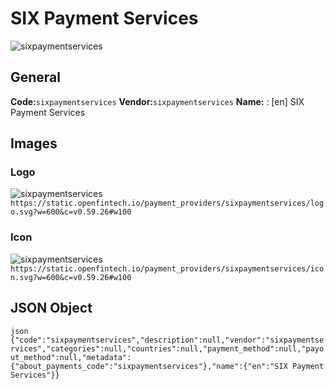 # SIX Payment Services 
![sixpaymentservices](https://static.openfintech.io/payment_providers/sixpaymentservices/logo.svg?w=600&c=v0.59.26#w100) 
## General 
**Code:**`sixpaymentservices` 
**Vendor:**`sixpaymentservices` 
**Name:** 
:	[en] SIX Payment Services 
## Images 
### Logo 
![sixpaymentservices](https://static.openfintech.io/payment_providers/sixpaymentservices/logo.svg?w=600&c=v0.59.26#w100) 
``` https://static.openfintech.io/payment_providers/sixpaymentservices/logo.svg?w=600&c=v0.59.26#w100 ``` 
### Icon 
![sixpaymentservices](https://static.openfintech.io/payment_providers/sixpaymentservices/icon.svg?w=600&c=v0.59.26#w100) 
``` https://static.openfintech.io/payment_providers/sixpaymentservices/icon.svg?w=600&c=v0.59.26#w100 ``` 
## JSON Object 
```json {"code":"sixpaymentservices","description":null,"vendor":"sixpaymentservices","categories":null,"countries":null,"payment_method":null,"payout_method":null,"metadata":{"about_payments_code":"sixpaymentservices"},"name":{"en":"SIX Payment Services"}} ``` 
